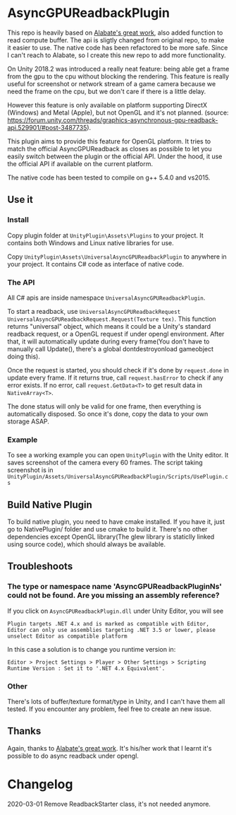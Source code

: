 
# AsyncGPUReadbackPlugin
This repo is heavily based on [Alabate's great work](https://github.com/Alabate/AsyncGPUReadbackPlugin), also added function to read compute buffer. The api is sligtly changed from original repo, to make it easier to use. The native code has been refactored to be more safe. Since I can't reach to Alabate, so I create this new repo to add more functionality.  

On Unity 2018.2 was introduced a really neat feature: being able get a frame from the gpu to the cpu without blocking the rendering. This feature is really useful for screenshot or network stream of a game camera because we need the frame on the cpu, but we don't care if there is a little delay.

However this feature is only available on platform supporting DirectX (Windows) and Metal (Apple), but not OpenGL and it's not planned. (source: https://forum.unity.com/threads/graphics-asynchronous-gpu-readback-api.529901/#post-3487735).

This plugin aims to provide this feature for OpenGL platform. It tries to match the official AsyncGPUReadback as closes as possible to let you easily switch between the plugin or the official API. Under the hood, it use the official API if available on the current platform.

The native code has been tested to compile on g++ 5.4.0 and vs2015.  

## Use it
### Install
Copy plugin folder at `UnityPlugin\Assets\Plugins` to your project. It contains both Windows and Linux native libraries for use.

Copy `UnityPlugin\Assets\UniversalAsyncGPUReadbackPlugin` to anywhere in your project. It contains C# code as interface of native code.

### The API
All C# apis are inside namespace `UniversalAsyncGPUReadbackPlugin`.

To start a readback, use `UniversalAsyncGPUReadbackRequest UniversalAsyncGPUReadbackRequest.Request(Texture tex)`. This function returns "universal" object, which means it could be a Unity's standard readback request, or a OpenGL request if under opengl environment. After that, it will automatically update during every frame(You don't have to manually call Update(), there's a global dontdestroyonload gameobject doing this).

Once the request is started, you should check if it's done by `request.done` in update every frame. If it returns true, call `request.hasError` to check if any error exists. If no error, call `request.GetData<T>` to get result data in `NativeArray<T>`.

The done status will only be valid for one frame, then everything is automatically disposed. So once it's done, copy the data to your own storage ASAP.  

### Example
To see a working example you can open `UnityPlugin` with the Unity editor. It saves screenshot of the camera every 60 frames. The script taking screenshot is in `UnityPlugin/Assets/UniversalAsyncGPUReadbackPlugin/Scripts/UsePlugin.cs`

## Build Native Plugin
To build native plugin, you need to have cmake installed. If you have it, just go to NativePlugin/ folder and use cmake to build it. There's no other dependencies except OpenGL library(The glew library is staticlly linked using source code), which should always be available.

## Troubleshoots

### The type or namespace name 'AsyncGPUReadbackPluginNs' could not be found. Are you missing an assembly reference?
If you click on `AsyncGPUReadbackPlugin.dll` under Unity Editor, you will see 

```
Plugin targets .NET 4.x and is marked as compatible with Editor, Editor can only use assemblies targeting .NET 3.5 or lower, please unselect Editor as compatible platform
```

In this case a solution is to change you runtime version in:

```
Editor > Project Settings > Player > Other Settings > Scripting Runtime Version : Set it to '.NET 4.x Equivalent'.
```

### Other  
There's lots of buffer/texture format/type in Unity, and I can't have them all tested. If you encounter any problem, feel free to create an new issue.

## Thanks
Again, thanks to [Alabate's great work](https://github.com/Alabate/AsyncGPUReadbackPlugin). It's his/her work that I learnt it's possible to do async readback under opengl.

# Changelog
2020-03-01 Remove ReadbackStarter class, it's not needed anymore.

